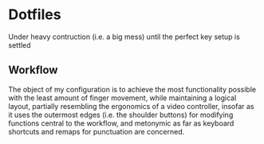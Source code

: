 # Dotfiles
Under heavy contruction (i.e. a big mess) until the perfect key setup is settled

## Workflow
The object of my configuration is to achieve the most functionality possible with the least amount of finger movement, while maintaining a logical layout, partially resembling the ergonomics of a video controller, insofar as it uses the outermost edges (i.e. the shoulder buttons) for modifying functions central to the workflow, and metonymic as far as keyboard shortcuts and remaps for punctuation are concerned. 
